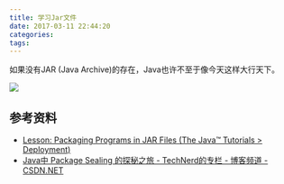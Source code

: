 ```yaml
---
title: 学习Jar文件
date: 2017-03-11 22:44:20
categories:
tags:
---
```


如果没有JAR (Java Archive)的存在，Java也许不至于像今天这样大行天下。

<!--more-->

<div style="overflow: scroll">
    <img src="/img/java/learn-jar.svg" style="max-width: 5000px">
</div>

## 参考资料
- [Lesson: Packaging Programs in JAR Files (The Java™ Tutorials > Deployment)](https://docs.oracle.com/javase/tutorial/deployment/jar/index.html)
- [Java中 Package Sealing 的探秘之旅 - TechNerd的专栏 - 博客频道 - CSDN.NET](http://blog.csdn.net/technerd/article/details/8945587)